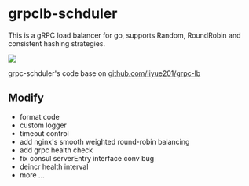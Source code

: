 # grpclb-schduler
This is a gRPC load balancer for go, supports Random, RoundRobin and consistent hashing strategies.

![](https://raw.githubusercontent.com/liyue201/grpc-lb/master/struct.png "")

grpc-schduler's code base on [github.com/liyue201/grpc-lb](github.com/liyue201/grpc-lb)

## Modify

* format code
* custom logger
* timeout control
* add nginx's smooth weighted round-robin balancing
* add grpc health check
* fix consul serverEntry interface conv bug
* deincr health interval
* more ...
